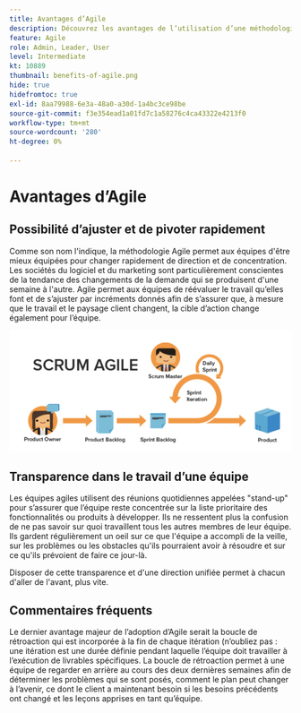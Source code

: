 ```yaml
---
title: Avantages d’Agile
description: Découvrez les avantages de l’utilisation d’une méthodologie agile.
feature: Agile
role: Admin, Leader, User
level: Intermediate
kt: 10889
thumbnail: benefits-of-agile.png
hide: true
hidefromtoc: true
exl-id: 8aa79988-6e3a-48a0-a30d-1a4bc3ce98be
source-git-commit: f3e354ead1a01fd7c1a58276c4ca43322e4213f0
workflow-type: tm+mt
source-wordcount: '280'
ht-degree: 0%

---
```


# Avantages d’Agile

## Possibilité d’ajuster et de pivoter rapidement

Comme son nom l&#39;indique, la méthodologie Agile permet aux équipes d&#39;être mieux équipées pour changer rapidement de direction et de concentration. Les sociétés du logiciel et du marketing sont particulièrement conscientes de la tendance des changements de la demande qui se produisent d&#39;une semaine à l&#39;autre. Agile permet aux équipes de réévaluer le travail qu’elles font et de s’ajuster par incréments donnés afin de s’assurer que, à mesure que le travail et le paysage client changent, la cible d’action change également pour l’équipe.

![Flux de travail agile](assets/agile-work-stream.png)

## Transparence dans le travail d’une équipe

Les équipes agiles utilisent des réunions quotidiennes appelées &quot;stand-up&quot; pour s’assurer que l’équipe reste concentrée sur la liste prioritaire des fonctionnalités ou produits à développer. Ils ne ressentent plus la confusion de ne pas savoir sur quoi travaillent tous les autres membres de leur équipe. Ils gardent régulièrement un oeil sur ce que l&#39;équipe a accompli de la veille, sur les problèmes ou les obstacles qu&#39;ils pourraient avoir à résoudre et sur ce qu&#39;ils prévoient de faire ce jour-là.



Disposer de cette transparence et d&#39;une direction unifiée permet à chacun d&#39;aller de l&#39;avant, plus vite.



## Commentaires fréquents

Le dernier avantage majeur de l’adoption d’Agile serait la boucle de rétroaction qui est incorporée à la fin de chaque itération (n’oubliez pas : une itération est une durée définie pendant laquelle l’équipe doit travailler à l’exécution de livrables spécifiques. La boucle de rétroaction permet à une équipe de regarder en arrière au cours des deux dernières semaines afin de déterminer les problèmes qui se sont posés, comment le plan peut changer à l’avenir, ce dont le client a maintenant besoin si les besoins précédents ont changé et les leçons apprises en tant qu’équipe.
